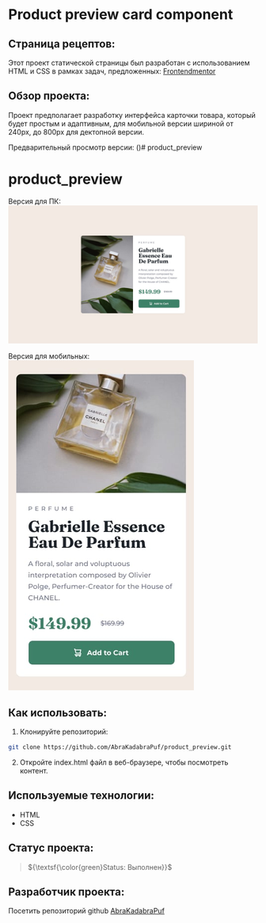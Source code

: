 # Product preview card component
## Страница рецептов:

Этот проект статической страницы был разработан с использованием HTML и CSS в рамках задач, предложенных: [Frontendmentor](https://www.frontendmentor.io/challenges/product-preview-card-component-GO7UmttRfa/hub)

## Обзор проекта:
Проект предполагает разработку интерфейса карточки товара, который будет простым и адаптивным, для мобильной версии шириной от 240px, до 800px для дектопной версии.

Предварительный просмотр версии: ()# product_preview
# product_preview

Версия для ПК:
![Версия для ПК:](<https://github.com/AbraKadabraPuf/product_preview/blob/main/images/desktop-design.jpg>)

Версия для мобильных:
![Версия для мобильных:](<https://github.com/AbraKadabraPuf/product_preview/blob/main/images/mobile-design.jpg>)

## Как использовать:

1. Клонируйте репозиторий:
```bash
git clone https://github.com/AbraKadabraPuf/product_preview.git
```

2. Откройте index.html файл в веб-браузере, чтобы посмотреть контент.

## Используемые технологии:

- HTML
- CSS

## Статус проекта:
> ${\textsf{\color{green}Status: Выполнен}}$

## Разработчик проекта:

Посетить репозиторий github [AbraKadabraPuf](https://github.com/AbraKadabraPuf)
